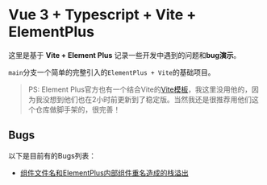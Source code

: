 # Vue 3 + Typescript + Vite + ElementPlus

这里是基于 **Vite + Element Plus** 记录一些开发中遇到的问题和**bug演示**。

`main`分支一个简单的完整引入的`ElementPlus + Vite`的基础项目。

> PS: Element Plus官方也有一个结合Vite的[Vite模板](https://github.com/element-plus/element-plus-vite-starter)，我这里没用他的，因为我没想到他们也在2小时前更新到了稳定版。当然我还是很推荐用他们这个仓库做脚手架的，很完善！

## Bugs

以下是目前有的Bugs列表：

* [组件文件名和ElementPlus内部组件重名造成的栈溢出](https://github.com/whidy/Oh-Bugs/tree/filename-cause-stack-exceeds)
